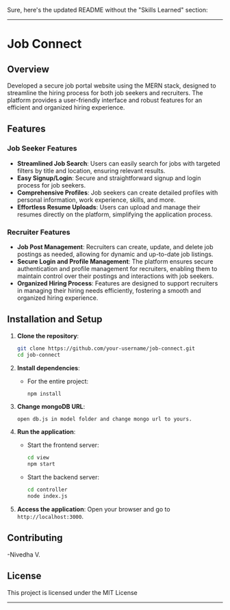 Sure, here's the updated README without the "Skills Learned" section:

---

# Job Connect

## Overview
Developed a secure job portal website using the MERN stack, designed to streamline the hiring process for both job seekers and recruiters. The platform provides a user-friendly interface and robust features for an efficient and organized hiring experience.

## Features

### Job Seeker Features
- **Streamlined Job Search**: Users can easily search for jobs with targeted filters by title and location, ensuring relevant results.
- **Easy Signup/Login**: Secure and straightforward signup and login process for job seekers.
- **Comprehensive Profiles**: Job seekers can create detailed profiles with personal information, work experience, skills, and more.
- **Effortless Resume Uploads**: Users can upload and manage their resumes directly on the platform, simplifying the application process.

### Recruiter Features
- **Job Post Management**: Recruiters can create, update, and delete job postings as needed, allowing for dynamic and up-to-date job listings.
- **Secure Login and Profile Management**: The platform ensures secure authentication and profile management for recruiters, enabling them to maintain control over their postings and interactions with job seekers.
- **Organized Hiring Process**: Features are designed to support recruiters in managing their hiring needs efficiently, fostering a smooth and organized hiring experience.

## Installation and Setup
1. **Clone the repository**:
   ```bash
   git clone https://github.com/your-username/job-connect.git
   cd job-connect
   ```

2. **Install dependencies**:
   - For the entire project:
     ```bash
     npm install
     ```

3. **Change mongoDB URL**: 
   ```env
   open db.js in model folder and change mongo url to yours.
   ```

4. **Run the application**:
   - Start the frontend server:
     ```bash
     cd view
     npm start
     ```
   - Start the backend server:
     ```bash
     cd controller
     node index.js
     ```

5. **Access the application**: Open your browser and go to `http://localhost:3000`.

## Contributing
-Nivedha V.

## License
This project is licensed under the MIT License 

---
